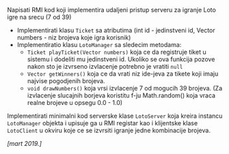 Napisati RMI kod koji implementira udaljeni pristup serveru za igranje Loto igre na srecu (7 od 39)
* Implementirati klasu `Ticket` sa atributima (int id - jedinstveni id, Vector numbers - niz brojeva koje igra korisnik)
* Implementiratio klasu `LotoManager` sa sledecim metodama:
	* `Ticket playTicket(Vector numbers)` koja ce da registruje tiket u sistemu i dodeliti mu jedinstveni id. Ukoliko se ova funkcija pozove nakon sto je izvrseno izvlacenje potrebno je vratiti `null`
	* `Vector getWinners()` koja ce da vrati niz ide-jeva za tikete koji imaju najvise pogodjenih brojeva.
	* `void drawNumbers()` koja vrsi izvlacenje 7 od mogucih 39 brojeva. (Za izvlacenje slucajnih borjeva koristitu f-ju Math.random() koja vraca realne brojeve u opsegu 0.0 - 1.0)

Implementirati minimalni kod serverske klase `LotoServer` koja kreira instancu `LotoManager` objekta i upisuje ga u RMI registar kao i klijentske klase `LotoClient` u okviru koje ce se izvrsiti igranje jedne kombinacije brojeva.

*[mart 2019.]*